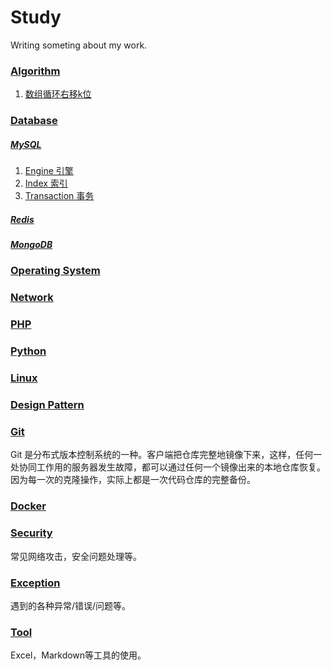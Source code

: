 # Study

Writing someting about my work.

### [Algorithm](https://github.com/rasp210/study/blob/master/algorithm)
1. [数组循环右移k位](https://github.com/rasp210/study/blob/master/algorithm/array-cycle-right-shift.md)

### [Database](https://github.com/rasp210/study/blob/master/database)

##### [MySQL](https://github.com/rasp210/study/blob/master/database/mysql)
1. [Engine 引擎](https://github.com/rasp210/study/blob/master/database/mysql/engine.md)
2. [Index 索引](https://github.com/rasp210/study/blob/master/database/mysql/index.md)
3. [Transaction 事务](https://github.com/rasp210/study/blob/master/database/mysql/transaction.md)

##### [Redis](https://github.com/rasp210/study/blob/master/database/redis)

##### [MongoDB](https://github.com/rasp210/study/blob/master/database/mongodb)

### [Operating System](https://github.com/rasp210/study/blob/master/os)

### [Network](https://github.com/rasp210/study/blob/master/network)

### [PHP](https://github.com/rasp210/study/blob/master/php)

### [Python](https://github.com/rasp210/study/blob/master/python)

### [Linux](https://github.com/rasp210/study/blob/master/linux)

### [Design Pattern](https://github.com/rasp210/study/blob/master/design-pattern)

### [Git](https://github.com/rasp210/study/tree/master/git)
Git 是分布式版本控制系统的一种。客户端把仓库完整地镜像下来，这样，任何一处协同工作用的服务器发生故障，都可以通过任何一个镜像出来的本地仓库恢复。因为每一次的克隆操作，实际上都是一次代码仓库的完整备份。

### [Docker](https://github.com/rasp210/study/tree/master/git)

### [Security](https://github.com/rasp210/study/blob/master/security)
常见网络攻击，安全问题处理等。

### [Exception](https://github.com/rasp210/study/blob/master/exceptions/exceptions.md)
遇到的各种异常/错误/问题等。

### [Tool](https://github.com/rasp210/study/blob/master/tool)
Excel，Markdown等工具的使用。
